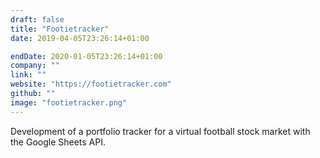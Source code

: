```yaml
---
draft: false
title: "Footietracker"
date: 2019-04-05T23:26:14+01:00

endDate: 2020-01-05T23:26:14+01:00
company: ""
link: ""
website: "https://footietracker.com"
github: ""
image: "footietracker.png"
---
```

Development of a portfolio tracker for a virtual football stock market with the Google Sheets API.
